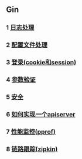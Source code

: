 ## Gin

### 1 [日志处理](https://github.com/luofengmacheng/docker_doc/blob/master/gin/logrus.md)

### 2 [配置文件处理](https://github.com/luofengmacheng/docker_doc/blob/master/gin/config.md)

### 3 [登录(cookie和session)](https://github.com/luofengmacheng/docker_doc/blob/master/gin/login.md)

### 4 [参数验证](https://github.com/luofengmacheng/docker_doc/blob/master/gin/param_check.md)

### 5 [安全](https://github.com/luofengmacheng/docker_doc/blob/master/gin/security.md)

### 6 [如何实现一个apiserver](https://github.com/luofengmacheng/docker_doc/blob/master/gin/apiserver_implementation.md)

### 7 [性能监控(pprof)](https://github.com/luofengmacheng/docker_doc/blob/master/gin/performace.md)

### 8 [链路跟踪(zipkin)](https://github.com/luofengmacheng/docker_doc/blob/master/gin/zipkin.md)